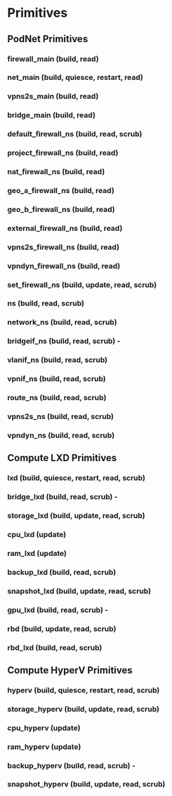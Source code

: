 # Primitives

## PodNet Primitives

### firewall_main (build, read)

### net_main (build, quiesce, restart, read)

### vpns2s_main (build, read)

### bridge_main (build, read)

### default_firewall_ns (build, read, scrub)

### project_firewall_ns (build, read)

### nat_firewall_ns (build, read)

### geo_a_firewall_ns (build, read)

### geo_b_firewall_ns (build, read)

### external_firewall_ns (build, read)

### vpns2s_firewall_ns (build, read)

### vpndyn_firewall_ns (build, read)

### set_firewall_ns (build, update, read, scrub)

### ns (build, read, scrub)

### network_ns (build, read, scrub)

### bridgeif_ns (build, read, scrub) - 

### vlanif_ns (build, read, scrub)

### vpnif_ns (build, read, scrub)

### route_ns (build, read, scrub)

### vpns2s_ns (build, read, scrub)

### vpndyn_ns (build, read, scrub)


## Compute LXD Primitives

### lxd (build, quiesce, restart, read, scrub)

### bridge_lxd (build, read, scrub) - 

### storage_lxd (build, update, read, scrub)

### cpu_lxd (update)

### ram_lxd (update)

### backup_lxd (build, read, scrub)

### snapshot_lxd (build, update, read, scrub)

### gpu_lxd (build, read, scrub) - 

### rbd (build, update, read, scrub)

### rbd_lxd (build, read, scrub)


## Compute HyperV Primitives

### hyperv (build, quiesce, restart, read, scrub)

### storage_hyperv (build, update, read, scrub)

### cpu_hyperv (update)

### ram_hyperv (update)

### backup_hyperv (build, read, scrub) -

### snapshot_hyperv (build, update, read, scrub)